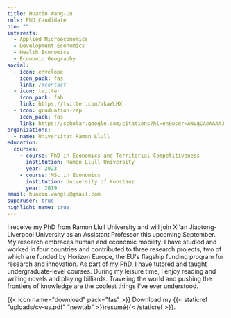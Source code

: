 ```yaml
---
title: Huaxin Wang-Lu
role: PhD Candidate
bio: ""
interests:
  - Applied Microeconomics
  - Development Economics
  - Health Economics
  - Economic Geography
social:
  - icon: envelope
    icon_pack: fas
    link: /#contact
  - icon: twitter
    icon_pack: fab
    link: https://twitter.com/akaWLHX
  - icon: graduation-cap
    icon_pack: fas
    link: https://scholar.google.com/citations?hl=en&user=AWvgCAoAAAAJ
organizations:
  - name: Universitat Ramon Llull
education:
  courses:
    - course: PhD in Economics and Territorial Competitiveness
      institution: Ramon Llull University
      year: 2023
    - course: MSc in Economics
      institution: University of Konstanz
      year: 2019
email: huaxin.wanglu@gmail.com
superuser: true
highlight_name: true
---
```

I receive my PhD from Ramon Llull University and will join Xi'an Jiaotong-Liverpool University as an Assistant Professor this upcoming September. My research embraces human and economic mobility. I have studied and worked in four countries and contributed to three research projects, two of which are funded by Horizon Europe, the EU's flagship funding program for research and innovation. As part of my PhD, I have tutored and taught undergraduate-level courses. During my leisure time, I enjoy reading and writing novels and playing billiards. Traveling the world and pushing the frontiers of knowledge are the coolest things I've ever understood.

{{< icon name="download" pack="fas" >}} Download my {{< staticref "uploads/cv-us.pdf" "newtab" >}}resumé{{< /staticref >}}.
